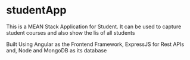 # studentApp

This is a MEAN Stack Application for Student. It can be used to capture student courses and also show the lis of all students

Built Using Angular as the Frontend Framework, ExpressJS for Rest APIs and,  Node and MongoDB as its database
